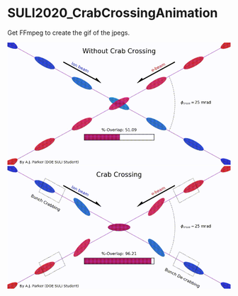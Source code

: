 # SULI2020_CrabCrossingAnimation
Get FFmpeg to create the gif of the jpegs. 

![Without Crab Crossing](https://raw.githubusercontent.com/sherwberry/SULI2020_CrabCrossingAnimation/master/WoCCFinal.gif)
![Crab Crossing](https://raw.githubusercontent.com/sherwberry/SULI2020_CrabCrossingAnimation/master/CCFinal.gif)

